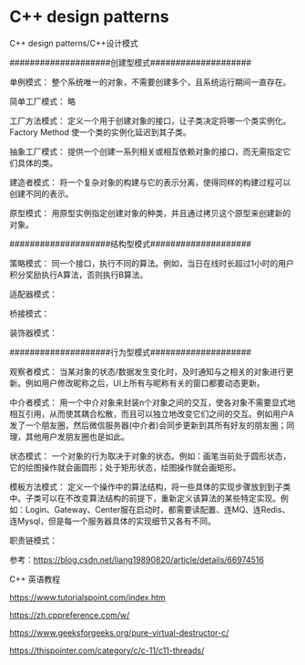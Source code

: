 # C++ design patterns

C++ design patterns/C++设计模式

####################创建型模式####################

单例模式：
整个系统唯一的对象，不需要创建多个，且系统运行期间一直存在。

简单工厂模式：
略

工厂方法模式：
定义一个用于创建对象的接口，让子类决定将哪一个类实例化。Factory Method 使一个类的实例化延迟到其子类。

抽象工厂模式：
提供一个创建一系列相关或相互依赖对象的接口，而无需指定它们具体的类。

建造者模式：
将一个复杂对象的构建与它的表示分离，使得同样的构建过程可以创建不同的表示。

原型模式：
用原型实例指定创建对象的种类，并且通过拷贝这个原型来创建新的对象。


####################结构型模式####################

策略模式：
同一个接口，执行不同的算法。例如，当日在线时长超过1小时的用户积分奖励执行A算法，否则执行B算法。

适配器模式：  

桥接模式：

装饰器模式：


####################行为型模式####################

观察者模式：
当某对象的状态/数据发生变化时，及时通知与之相关的对象进行更新。例如用户修改昵称之后，UI上所有与昵称有关的窗口都要动态更新。

中介者模式：
用一个中介对象来封装n个对象之间的交互，使各对象不需要显式地相互引用，从而使其耦合松散，而且可以独立地改变它们之间的交互。例如用户A发了一个朋友圈，然后微信服务器(中介者)会同步更新到其所有好友的朋友圈；同理，其他用户发朋友圈也是如此。

状态模式：
一个对象的行为取决于对象的状态。例如：画笔当前处于圆形状态，它的绘图操作就会画圆形；处于矩形状态，绘图操作就会画矩形。

模板方法模式：
定义一个操作中的算法结构，将一些具体的实现步骤放到到子类中。子类可以在不改变算法结构的前提下，重新定义该算法的某些特定实现。例如：Login、Gateway、Center服在启动时，都需要读配置、连MQ、连Redis、连Mysql，但是每一个服务器具体的实现细节又各有不同。

职责链模式：


参考：https://blog.csdn.net/liang19890820/article/details/66974516

C++ 英语教程

https://www.tutorialspoint.com/index.htm

https://zh.cppreference.com/w/

https://www.geeksforgeeks.org/pure-virtual-destructor-c/

https://thispointer.com/category/c/c-11/c11-threads/
